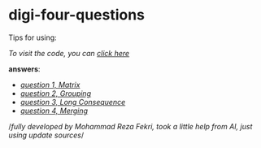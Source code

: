 # digi-four-questions

Tips for using:

*To visit the code, you can [click here](https://github.com/fekri8614/digi-four-questions/tree/master)*

**answers**:

* *[question 1, Matrix](https://github.com/fekri8614/digi-four-questions/blob/master/question1_matrix.dart)*
* *[question 2, Grouping](https://github.com/fekri8614/digi-four-questions/blob/master/question2_grouping.dart)*
* *[question 3, Long Consequence](https://github.com/fekri8614/digi-four-questions/blob/master/question2_grouping.dart)*
* *[question 4, Merging](https://github.com/fekri8614/digi-four-questions/blob/master/question4_merge.dart)*


/*fully developed by Mohammad Reza Fekri, took a little help from AI, just using update sources*/
